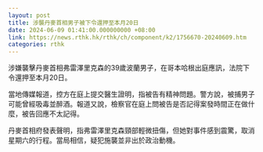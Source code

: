 ```yaml
---
layout: post
title: 涉襲丹麥首相男子被下令還押至本月20日
date: 2024-06-09 01:41:00.000000000 +08:00
link: https://news.rthk.hk/rthk/ch/component/k2/1756670-20240609.htm
categories: rthk
---
```


涉嫌襲擊丹麥首相弗雷澤里克森的39歲波蘭男子，在哥本哈根出庭應訊，法院下令還押至本月20日。

當地傳媒報道，控方在庭上提交醫生證明，指被告有精神問題。警方說，被捕男子可能曾經吸毒並醉酒。報道又說，檢察官在庭上問被告是否記得案發時間正在做什麼，被告回應不太記得。

丹麥首相府發表聲明，指弗雷澤里克森頸部輕微扭傷，但她對事件感到震驚，取消星期六的行程。當局相信，疑犯施襲並非出於政治動機。
